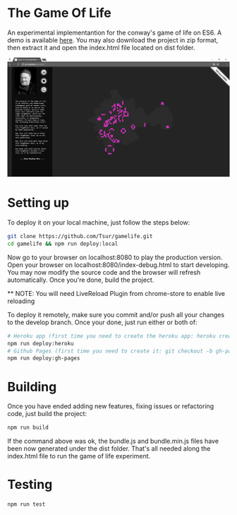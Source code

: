 # The Game Of Life

An experimental implementantion for the conway's game of life on ES6. A demo is available [here](http://tsur.github.io/gamelife). You may also download the project in zip format, then extract it and open the index.html file located on dist folder.

![GameOfLife](/demo.png)

# Setting up

To deploy it on your local machine, just follow the steps below:

```bash
git clone https://github.com/Tsur/gamelife.git
cd gamelife && npm run deploy:local
```
Now go to your browser on localhost:8080 to play the production version. Open your browser on localhost:8080/index-debug.html to start developing. You may now modify the source code and the browser will refresh automatically. Once you're done, build the project.

** NOTE: You will need LiveReload Plugin from chrome-store to enable live reloading

To deploy it remotely, make sure you commit and/or push all your changes to the develop branch. Once your done, just run either or both of:

```bash
# Heroku app (first time you need to create the heroku app: heroku create)
npm run deploy:heroku
# Github Pages (first time you need to create it: git checkout -b gh-pages develop)
npm run deploy:gh-pages
```

# Building

Once you have ended adding new features, fixing issues or refactoring code, just build the project:

```bash
npm run build
```

If the command above was ok, the bundle.js and bundle.min.js files have been now generated under the dist folder. That's all needed along the index.html file to run the game of life experiment.

# Testing

```bash
npm run test
```
